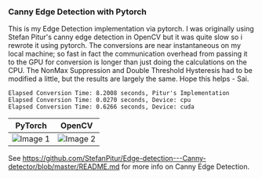 ### Canny Edge Detection with Pytorch

This is my Edge Detection implementation via pytorch. I was originally using Stefan Pitur's canny edge detection in OpenCV but it was quite slow so i rewrote it using pytorch. The conversions are near instantaneous on my local machine; so fast in fact the communication overhead from passing it to the GPU for conversion is longer than just doing the calculations on the CPU. The NonMax Suppression and Double Threshold Hysteresis had to be modified a little, but the results are largely the same. Hope this helps - Sai.

```
Elapsed Conversion Time: 8.2008 seconds, Pitur's Implementation
Elapsed Conversion Time: 0.0270 seconds, Device: cpu
Elapsed Conversion Time: 0.6266 seconds, Device: cuda
```
| PyTorch | OpenCV |
|:-------------------------------------------:|:-------------------------------------------:|
| ![Image 1](https://github.com/saiccoumar/PytorchCannyDetector/assets/55699636/91a9085d-92bd-44eb-b7fd-bc6a8b0d1f60) | ![Image 2](https://github.com/saiccoumar/PytorchCannyDetector/assets/55699636/acab1a3c-2f08-44e3-b65d-1457cacd7d83) |

See https://github.com/StefanPitur/Edge-detection---Canny-detector/blob/master/README.md for more info on Canny Edge Detection.

